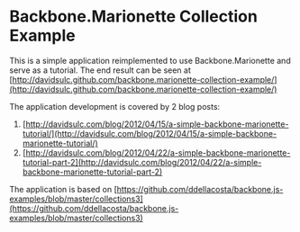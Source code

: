 Backbone.Marionette Collection Example
======================================

This is a simple application reimplemented to use Backbone.Marionette and serve as a tutorial. The end result can be seen at [http://davidsulc.github.com/backbone.marionette-collection-example/](http://davidsulc.github.com/backbone.marionette-collection-example/)

The application development is covered by 2 blog posts:

 1. [http://davidsulc.com/blog/2012/04/15/a-simple-backbone-marionette-tutorial/](http://davidsulc.com/blog/2012/04/15/a-simple-backbone-marionette-tutorial/)
 2. [http://davidsulc.com/blog/2012/04/22/a-simple-backbone-marionette-tutorial-part-2](http://davidsulc.com/blog/2012/04/22/a-simple-backbone-marionette-tutorial-part-2)

The application is based on [https://github.com/ddellacosta/backbone.js-examples/blob/master/collections3](https://github.com/ddellacosta/backbone.js-examples/blob/master/collections3)
